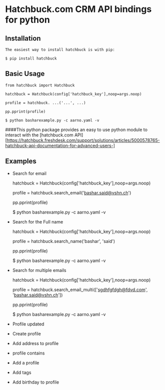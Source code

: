 
# Hatchbuck.com CRM API bindings for python
## Installation
    The easiest way to install hatchbuck is with pip:

    $ pip install hatchbuck

## Basic Usage
    from hatchbuck import Hatchbuck

    hatchbuck = Hatchbuck(config['hatchbuck_key'],noop=args.noop)

    profile = hatchbuck. ...('...', ...)

    pp.pprint(profile)

    $ python basharexample.py -c aarno.yaml -v


####This python package provides an easy to use python module to interact with the [hatchbuck.com API][https://hatchbuck.freshdesk.com/support/solutions/articles/5000578765-hatchbuck-api-documentation-for-advanced-users-]

## Examples
* Search for email

    hatchbuck = Hatchbuck(config['hatchbuck_key'],noop=args.noop)

    profile = hatchbuck.search_email('bashar.said@vshn.ch')

    pp.pprint(profile)

    $ python basharexample.py -c aarno.yaml -v


* Search for the Full name

    hatchbuck = Hatchbuck(config['hatchbuck_key'],noop=args.noop)

    profile = hatchbuck.search_name('bashar', 'said')

    pp.pprint(profile)

    $ python basharexample.py -c aarno.yaml -v


* Search for multiple emails

    hatchbuck = Hatchbuck(config['hatchbuck_key'],noop=args.noop)

    profile = hatchbuck.search_email_multi(['sgdhfgfdgh@fdvd.com', 'bashar.said@vshn.ch'])

    pp.pprint(profile)

    $ python basharexample.py -c aarno.yaml -v



* Profile updated
* Create profile
* Add address to profile
* profile contains
* Add a profile
* Add tags
* Add birthday to profile
